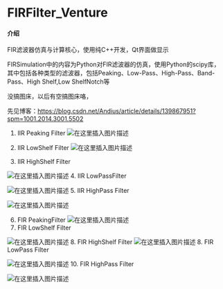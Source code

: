 # FIRFilter_Venture

#### 介绍
FIR滤波器仿真与计算核心，使用纯C++开发，Qt界面做显示

FIRSimulation中的内容为Python对FIR滤波器的仿真，使用Python的scipy库，其中包括各种类型的滤波器，包括Peaking、Low-Pass、High-Pass、Band-Pass、High Shelf,Low ShelfNotch等

没搞图床，以后有空搞图床咯，

先见博客：https://blog.csdn.net/Andius/article/details/139867951?spm=1001.2014.3001.5502

1. IIR Peaking Filter 
![在这里插入图片描述](https://img-blog.csdnimg.cn/direct/a05a3e5069ee4b54842fd9b692e65124.png)


2. IIR LowShelf Filter 
![在这里插入图片描述](https://img-blog.csdnimg.cn/direct/449c8fad9b2547698d816a7e1d921774.png)
3. IIR HighShelf Filter

![在这里插入图片描述](https://img-blog.csdnimg.cn/direct/b9c5e6637aee4787be9f539f1601b4a4.png)
4. IIR LowPassFilter 

![在这里插入图片描述](https://img-blog.csdnimg.cn/direct/9d2e7c66f0ae4e24a9500f2682834b68.png)
5. IIR HighPass Filter

![在这里插入图片描述](https://img-blog.csdnimg.cn/direct/6e1f05dfb66842c79bf292b1961071fe.png)

6. FIR PeakingFilter
![在这里插入图片描述](https://img-blog.csdnimg.cn/direct/cbebe1f6f1414b8da4d7f492004534fe.png)
7. FIR LowShelf Filter

![在这里插入图片描述](https://img-blog.csdnimg.cn/direct/8053e1da76474b9ba7fd139f8aae773b.png)
8. FIR HighShelf Filter
![在这里插入图片描述](https://img-blog.csdnimg.cn/direct/d80907ebb4a34a119ca8d3d5380483a0.png)
8. FIR LowPass Filter 

![在这里插入图片描述](https://img-blog.csdnimg.cn/direct/78294ff5eeec4fc78a77f7cefb5c7d41.png)
 10. FIR HighPass Filter

![在这里插入图片描述](https://img-blog.csdnimg.cn/direct/19b5b14f2a644948b381856183531d15.png)
